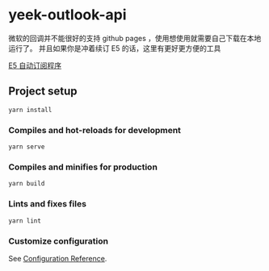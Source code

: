 # yeek-outlook-api

微软的回调并不能很好的支持 github pages ，使用想使用就需要自己下载在本地运行了。
并且如果你是冲着续订 E5 的话，这里有更好更方便的工具 

[E5 自动订阅程序](https://blog.curlc.com/archives/687.html)


## Project setup
```
yarn install
```

### Compiles and hot-reloads for development
```
yarn serve
```

### Compiles and minifies for production
```
yarn build
```

### Lints and fixes files
```
yarn lint
```

### Customize configuration
See [Configuration Reference](https://cli.vuejs.org/config/).
